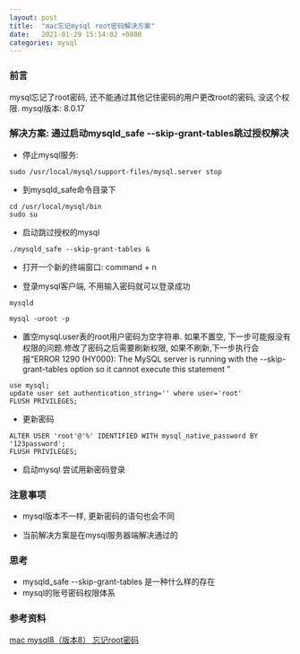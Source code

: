 ```yaml
---
layout: post
title:  "mac忘记mysql root密码解决方案"
date:   2021-01-29 15:14:02 +0800
categories: mysql
---
```


### 前言
mysql忘记了root密码, 还不能通过其他记住密码的用户更改root的密码, 没这个权限. mysql版本: 8.0.17

### 解决方案: 通过启动mysqld_safe --skip-grant-tables跳过授权解决
- 停止mysql服务: 
```
sudo /usr/local/mysql/support-files/mysql.server stop
``` 

- 到mysqld_safe命令目录下
```
cd /usr/local/mysql/bin
sudo su
```

- 启动跳过授权的mysql
```
./mysqld_safe --skip-grant-tables & 
```

- 打开一个新的终端窗口: command + n

- 登录mysql客户端, 不用输入密码就可以登录成功
```
mysqld
```
```
mysql -uroot -p
```

- 置空mysql.user表的root用户密码为空字符串. 如果不置空, 下一步可能报没有权限的问题.修改了密码之后需要刷新权限, 如果不刷新,下一步执行会报“ERROR 1290 (HY000): The MySQL server is running with the --skip-grant-tables option so it cannot execute this statement
”
```
use mysql;
update user set authentication_string='' where user='root'
FLUSH PRIVILEGES;
```

- 更新密码
```
ALTER USER 'root'@'%' IDENTIFIED WITH mysql_native_password BY '123password';
FLUSH PRIVILEGES;
```

- 启动mysql 尝试用新密码登录

### 注意事项
- mysql版本不一样, 更新密码的语句也会不同

- 当前解决方案是在mysql服务器端解决通过的

### 思考
- mysqld_safe --skip-grant-tables 是一种什么样的存在
- mysql的账号密码权限体系

### 参考资料
[mac mysql8（版本8） 忘记root密码](https://blog.csdn.net/starkpan/article/details/81057721)   